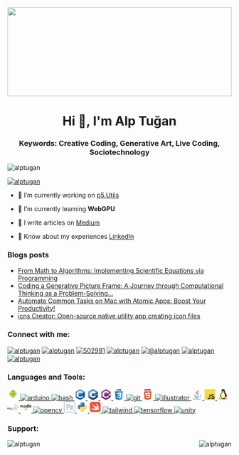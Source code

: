 
<img align="center" width="100%" height="200" src="https://media3.giphy.com/media/kgkZbopT2L52DHv45a/giphy.gif">

<h1 align="center">Hi 🖖, I'm Alp Tuğan</h1>
<h3 align="center">Keywords: Creative Coding, Generative Art, Live Coding, Sociotechnology</h3>

<p align="left"> <img src="https://komarev.com/ghpvc/?username=alptugan&label=Profile%20views&color=0e75b6&style=flat" alt="alptugan" /> </p>


<!-- [![MasterHead](https://media3.giphy.com/media/kgkZbopT2L52DHv45a/giphy.gif)](https://www.alptugan.com) -->

<p align="left"> <a href="https://twitter.com/alptugan" target="blank"><img src="https://img.shields.io/twitter/follow/alptugan?logo=twitter&style=for-the-badge" alt="alptugan" /></a> </p>

- 🔭 I’m currently working on [p5.Utils](https://alptugan.github.io/p5.utils/)

- 🌱 I’m currently learning **WebGPU**

<!--- 👨‍💻 All of my projects are available at [https://www.alptugan.com](https://www.alptugan.com)-->

- 📝 I write articles on [Medium](https://medium.com/@alptuan)

- 📄 Know about my experiences [LinkedIn](https://www.linkedin.com/in/alptugan/)

### Blogs posts
<!-- BLOG-POST-LIST:START -->
- [From Math to Algorithms: Implementing Scientific Equations via Programming](https://medium.com/@alptugan/from-math-to-algorithms-implementing-traditional-equations-via-programming-6be27193bc8c?source=rss-e019cce92d3------2)
- [Coding a Generative Picture Frame: A Journey through Computational Thinking as a Problem-Solving…](https://medium.com/@alptugan/coding-a-generative-picture-frame-a-journey-through-computational-thinking-as-a-problem-solving-746de589b65f?source=rss-e019cce92d3------2)
- [Automate Common Tasks on Mac with Atomic Apps: Boost Your Productivity!](https://medium.com/@alptugan/automate-common-tasks-on-mac-with-atomic-apps-boost-your-productivity-352e83be9936?source=rss-e019cce92d3------2)
- [icns Creator: Open-source native utility app creating icon files](https://medium.com/@alptugan/icns-creator-open-source-native-utility-app-creating-icon-files-a54662093f7a?source=rss-e019cce92d3------2)
<!-- BLOG-POST-LIST:END -->

<h3 align="left">Connect with me:</h3>
<p align="left">
<a href="https://twitter.com/alptugan" target="blank"><img align="center" src="https://raw.githubusercontent.com/rahuldkjain/github-profile-readme-generator/master/src/images/icons/Social/twitter.svg" alt="alptugan" height="20" width="30" /></a>
<a href="https://linkedin.com/in/alptugan" target="blank"><img align="center" src="https://raw.githubusercontent.com/rahuldkjain/github-profile-readme-generator/master/src/images/icons/Social/linked-in-alt.svg" alt="alptugan" height="20" width="30" /></a>
<a href="https://stackoverflow.com/users/502981" target="blank"><img align="center" src="https://raw.githubusercontent.com/rahuldkjain/github-profile-readme-generator/master/src/images/icons/Social/stack-overflow.svg" alt="502981" height="20" width="30" /></a>
<!--<a href="https://fb.com/alp.tugan" target="blank"><img align="center" src="https://raw.githubusercontent.com/rahuldkjain/github-profile-readme-generator/master/src/images/icons/Social/facebook.svg" alt="alp.tugan" height="30" width="40" /></a>-->
<a href="https://instagram.com/alptugan" target="blank"><img align="center" src="https://raw.githubusercontent.com/rahuldkjain/github-profile-readme-generator/master/src/images/icons/Social/instagram.svg" alt="alptugan" height="20" width="30" /></a>
<a href="https://medium.com/@alptugan" target="blank"><img align="center" src="https://raw.githubusercontent.com/rahuldkjain/github-profile-readme-generator/master/src/images/icons/Social/medium.svg" alt="@alptugan" height="20" width="30" /></a>
<a href="https://www.youtube.com/c/alptugan" target="blank"><img align="center" src="https://raw.githubusercontent.com/rahuldkjain/github-profile-readme-generator/master/src/images/icons/Social/youtube.svg" alt="alptugan" height="30" width="40" /></a>
<a href="https://dev.to/alptugan" target="blank"><img align="center" src="https://raw.githubusercontent.com/rahuldkjain/github-profile-readme-generator/master/src/images/icons/Social/devto.svg" alt="alptugan" height="20" width="30" /></a>
</p>

<h3 align="left">Languages and Tools:</h3>
<p align="left"> <a href="https://developer.android.com" target="_blank" rel="noreferrer"> <img src="https://raw.githubusercontent.com/devicons/devicon/master/icons/android/android-original-wordmark.svg" alt="android" width=25" height=25"/> </a> <a href="https://www.arduino.cc/" target="_blank" rel="noreferrer"> <img src="https://cdn.worldvectorlogo.com/logos/arduino-1.svg" alt="arduino" width=25" height=25"/> </a> <a href="https://www.gnu.org/software/bash/" target="_blank" rel="noreferrer"> <img src="https://www.vectorlogo.zone/logos/gnu_bash/gnu_bash-icon.svg" alt="bash" width=25" height=25"/> </a> <a href="https://www.cprogramming.com/" target="_blank" rel="noreferrer"> <img src="https://raw.githubusercontent.com/devicons/devicon/master/icons/c/c-original.svg" alt="c" width=25" height=25"/> </a> <a href="https://www.w3schools.com/cpp/" target="_blank" rel="noreferrer"> <img src="https://raw.githubusercontent.com/devicons/devicon/master/icons/cplusplus/cplusplus-original.svg" alt="cplusplus" width=25" height=25"/> </a> <a href="https://www.w3schools.com/cs/" target="_blank" rel="noreferrer"> <img src="https://raw.githubusercontent.com/devicons/devicon/master/icons/csharp/csharp-original.svg" alt="csharp" width=25" height=25"/> </a> <a href="https://www.w3schools.com/css/" target="_blank" rel="noreferrer"> <img src="https://raw.githubusercontent.com/devicons/devicon/master/icons/css3/css3-original-wordmark.svg" alt="css3" width=25" height=25"/> </a> <a href="https://git-scm.com/" target="_blank" rel="noreferrer"> <img src="https://www.vectorlogo.zone/logos/git-scm/git-scm-icon.svg" alt="git" width=25" height=25"/> </a> <a href="https://www.w3.org/html/" target="_blank" rel="noreferrer"> <img src="https://raw.githubusercontent.com/devicons/devicon/master/icons/html5/html5-original-wordmark.svg" alt="html5" width=25" height=25"/> </a> <a href="https://www.adobe.com/in/products/illustrator.html" target="_blank" rel="noreferrer"> <img src="https://www.vectorlogo.zone/logos/adobe_illustrator/adobe_illustrator-icon.svg" alt="illustrator" width=25" height=25"/> </a> <a href="https://www.java.com" target="_blank" rel="noreferrer"> <img src="https://raw.githubusercontent.com/devicons/devicon/master/icons/java/java-original.svg" alt="java" width=25" height=25"/> </a> <a href="https://developer.mozilla.org/en-US/docs/Web/JavaScript" target="_blank" rel="noreferrer"> <img src="https://raw.githubusercontent.com/devicons/devicon/master/icons/javascript/javascript-original.svg" alt="javascript" width=25" height=25"/> </a> <a href="https://www.linux.org/" target="_blank" rel="noreferrer"> <img src="https://raw.githubusercontent.com/devicons/devicon/master/icons/linux/linux-original.svg" alt="linux" width=25" height=25"/> </a> <a href="https://www.mysql.com/" target="_blank" rel="noreferrer"> <img src="https://raw.githubusercontent.com/devicons/devicon/master/icons/mysql/mysql-original-wordmark.svg" alt="mysql" width=25" height=25"/> </a> <a href="https://nodejs.org" target="_blank" rel="noreferrer"> <img src="https://raw.githubusercontent.com/devicons/devicon/master/icons/nodejs/nodejs-original-wordmark.svg" alt="nodejs" width=25" height=25"/> </a> <a href="https://opencv.org/" target="_blank" rel="noreferrer"> <img src="https://www.vectorlogo.zone/logos/opencv/opencv-icon.svg" alt="opencv" width=25" height=25"/> </a> <a href="https://www.photoshop.com/en" target="_blank" rel="noreferrer"> <img src="https://raw.githubusercontent.com/devicons/devicon/master/icons/photoshop/photoshop-line.svg" alt="photoshop" width=25" height=25"/> </a> <a href="https://www.python.org" target="_blank" rel="noreferrer"> <img src="https://raw.githubusercontent.com/devicons/devicon/master/icons/python/python-original.svg" alt="python" width=25" height=25"/> </a> <a href="https://developer.apple.com/swift/" target="_blank" rel="noreferrer"> <img src="https://raw.githubusercontent.com/devicons/devicon/master/icons/swift/swift-original.svg" alt="swift" width=25" height=25"/> </a> <a href="https://tailwindcss.com/" target="_blank" rel="noreferrer"> <img src="https://www.vectorlogo.zone/logos/tailwindcss/tailwindcss-icon.svg" alt="tailwind" width=25" height=25"/> </a> <a href="https://www.tensorflow.org" target="_blank" rel="noreferrer"> <img src="https://www.vectorlogo.zone/logos/tensorflow/tensorflow-icon.svg" alt="tensorflow" width=25" height=25"/> </a> <a href="https://unity.com/" target="_blank" rel="noreferrer"> <img src="https://www.vectorlogo.zone/logos/unity3d/unity3d-icon.svg" alt="unity" width=25" height=25"/> </a> </p>

<h3 align="left">Support:</h3>
<p><a href="https://www.buymeacoffee.com/alptugan"> <img align="left" src="https://cdn.buymeacoffee.com/buttons/v2/default-yellow.png" height="50" width="200" alt="alptugan" /></a></p>

<p><img align="right" src="https://github-readme-stats.vercel.app/api/top-langs?username=alptugan&show_icons=true&locale=en&layout=compact" alt="alptugan" /></p>

<!--

<p>&nbsp;<img align="center" src="https://github-readme-stats.vercel.app/api?username=alptugan&show_icons=true&locale=en" alt="alptugan" /></p>

<p><img align="center" src="https://github-readme-streak-stats.herokuapp.com/?user=alptugan&" alt="alptugan" /></p>-->
